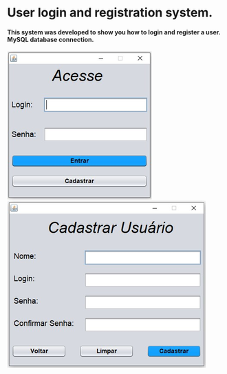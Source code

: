 # User login and registration system.

#### This system was developed to show you how to login and register a user. MySQL database connection.



<img src="IMG\login.jpg" />



<img src="IMG\cadastro.jpg" />